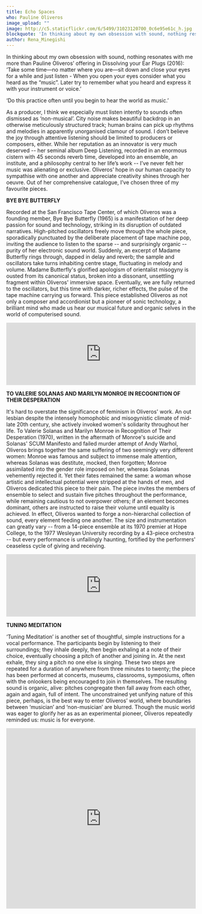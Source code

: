 ```yaml
---
title: Echo Spaces
who: Pauline Oliveros
image_upload: ""
image: http://c5.staticflickr.com/6/5499/31023120700_0c6e95e61c_h.jpg
blockquote: 'In thinking about my own obsession with sound, nothing resonates with me more than Pauline Oliveros’ offering in Dissolving your Ear Plugs (2016): ‘Take some time—no matter where you are—sit down and close your eyes for a while and just listen - When you open your eyes consider what you heard as the “music”. Later try to remember what you heard and express it with your instrument or voice.’'
author: Rena_Minegishi
---
```

In thinking about my own obsession with sound, nothing resonates with me more than Pauline Oliveros’ offering in Dissolving your Ear Plugs (2016): ‘Take some time—no matter where you are—sit down and close your eyes for a while and just listen - When you open your eyes consider what you heard as the “music”. Later try to remember what you heard and express it with your instrument or voice.’
 
‘Do this practice often until you begin to hear the world as music.’
 
As a producer, I think we especially must listen intently to sounds often dismissed as ‘non-musical’. City noise makes beautiful backdrop in an otherwise meticulously structured track; human brains can pick up rhythms and melodies in apparently unorganised clamour of sound. I don’t believe the joy through attentive listening should be limited to producers or composers, either. While her reputation as an innovator is very much deserved -- her seminal album Deep Listening, recorded in an enormous cistern with 45 seconds reverb time, developed into an ensemble, an institute, and a philosophy central to her life’s work -- I’ve never felt her music was alienating or exclusive. Oliveros’ hope in our human capacity to sympathise with one another and appreciate creativity shines through her oeuvre. Out of her comprehensive catalogue, I’ve chosen three of my favourite pieces.


**BYE BYE BUTTERFLY**
 
Recorded at the San Francisco Tape Center, of which Oliveros was a founding member, Bye Bye Butterfly (1965) is a manifestation of her deep passion for sound and technology, striking in its disruption of outdated narratives. High-pitched oscillators freely move through the whole piece, sporadically punctuated by the deliberate placement of tape machine pop, inviting the audience to listen to the sparse -- and surprisingly organic -- purity of her electronic sound world. Suddenly, an excerpt of Madame Butterfly rings through, dapped in delay and reverb; the sample and oscillators take turns inhabiting centre stage, fluctuating in melody and volume. Madame Butterfly's glorified apologism of orientalist misogyny is ousted from its canonical status, broken into a dissonant, unsettling fragment within Oliveros' immersive space. Eventually, we are fully returned to the oscillators, but this time with darker, richer effects, the pulse of the tape machine carrying us forward. This piece established Oliveros as not only a composer and accordionist but a pioneer of sonic technology, a brilliant mind who made us hear our musical future and organic selves in the world of computerised sound.


<iframe width="100%" height="166" scrolling="no" frameborder="no" src="https://w.soundcloud.com/player/?url=https%3A//api.soundcloud.com/tracks/14264050&color=ff5500&auto_play=false&hide_related=false&show_comments=true&show_user=true&show_reposts=false"></iframe>
 
**TO VALERIE SOLANAS AND MARILYN MONROE IN RECOGNITION OF THEIR DESPERATION**


It's hard to overstate the significance of feminism in Oliveros' work. An out lesbian despite the intensely homophobic and misogynistic climate of mid-late 20th century, she actively invoked women's solidarity throughout her life. To Valerie Solanas and Marilyn Monroe in Recognition of Their Desperation (1970), written in the aftermath of Monroe's suicide and Solanas' SCUM Manifesto and failed murder attempt of Andy Warhol, Oliveros brings together the same suffering of two seemingly very different women: Monroe was famous and subject to immense male attention, whereas Solanas was destitute, mocked, then forgotten; Monroe assimilated into the gender role imposed on her, whereas Solanas vehemently rejected it. Yet their fates remained the same: a woman whose artistic and intellectual potential were stripped at the hands of men, and Oliveros dedicated this piece to their pain. The piece invites the members of ensemble to select and sustain five pitches throughout the performance, while remaining cautious to not overpower others; if an element becomes dominant, others are instructed to raise their volume until equality is achieved. In effect, Oliveros wanted to forge a non-hierarchal collection of sound, every element feeding one another. The size and instrumentation can greatly vary -- from a 14-piece ensemble at its 1970 premier at Hope College, to the 1977 Wesleyan University recording by a 43-piece orchestra -- but every performance is unfailingly haunting, fortified by the performers' ceaseless cycle of giving and receiving.


<iframe width="100%" height="166" scrolling="no" frameborder="no" src="https://w.soundcloud.com/player/?url=https%3A//api.soundcloud.com/tracks/111269893&color=ff5500&auto_play=false&hide_related=false&show_comments=true&show_user=true&show_reposts=false"></iframe>
 
**TUNING MEDITATION**
 
‘Tuning Meditation’ is another set of thoughtful, simple instructions for a vocal performance. The participants begin by listening to their surroundings; they inhale deeply, then begin exhaling at a note of their choice, eventually choosing a pitch of another and joining in. At the next exhale, they sing a pitch no one else is singing. These two steps are repeated for a duration of anywhere from three minutes to twenty; the piece has been performed at concerts, museums, classrooms, symposiums, often with the onlookers being encouraged to join in themselves. The resulting sound is organic, alive: pitches congregate then fall away from each other, again and again, full of intent. The unconstrained yet unifying nature of this piece, perhaps, is the best way to enter Oliveros’ world, where boundaries between ‘musician’ and ‘non-musician’ are blurred. Though the music world was eager to glorify her as as an experimental pioneer, Oliveros repeatedly reminded us: music is for everyone.


<iframe src="https://player.vimeo.com/video/34795408" width="100%" height="480" frameborder="0" webkitallowfullscreen mozallowfullscreen allowfullscreen></iframe>